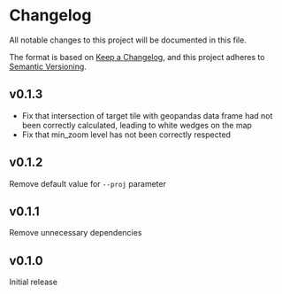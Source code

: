 # Changelog

All notable changes to this project will be documented in this file.

The format is based on [Keep a Changelog][],
and this project adheres to [Semantic Versioning][].

[keep a changelog]: https://keepachangelog.com/en/1.0.0/
[semantic versioning]: https://semver.org/spec/v2.0.0.html

## v0.1.3

* Fix that intersection of target tile with geopandas data frame had not been correctly calculated, leading to white wedges on the map
* Fix that min_zoom level has not been correctly respected

## v0.1.2

Remove default value for `--proj` parameter

## v0.1.1

Remove unnecessary dependencies

## v0.1.0

Initial release
